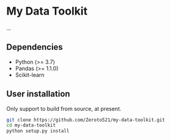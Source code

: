# My Data Toolkit

...

## Dependencies

- Python (>= 3.7)
- Pandas (>= 1.1.0)
- Scikit-learn

## User installation

Only support to build from source, at present.

```bash
git clone https://github.com/Zeroto521/my-data-toolkit.git
cd my-data-toolkit
python setup.py install
```

